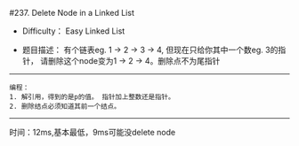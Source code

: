#237. Delete Node in a Linked List


* Difficulty： Easy Linked List

* 题目描述： 有个链表eg. 1 -> 2 -> 3 -> 4, 但现在只给你其中一个数eg. 3的指针， 请删除这个node变为1 -> 2  -> 4。删除点不为尾指针

----
```
编程：  
1. 解引用，得到的是p的值。 指针加上整数还是指针。  
2. 删除结点必须知道其前一个结点。
```
---

时间：12ms,基本最低，9ms可能没delete node
